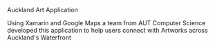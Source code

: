 Auckland Art Application

Using Xamarin and Google Maps a team from AUT Computer Science developed this application to help users connect with Artworks across Auckland's Waterfront